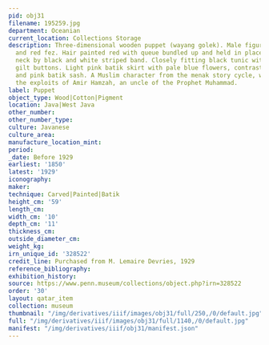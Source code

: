 ```yaml
---
pid: obj31
filename: 195259.jpg
department: Oceanian
current_location: Collections Storage
description: Three-dimensional wooden puppet (wayang golek). Male figure. Black, gold
  and red fez. Hair painted red with queue bundled up and held in place at back of
  neck by black and white striped band. Closely fitting black tunic with five large
  gilt buttons. Light pink batik skirt with pale blue flowers, contrasting dark blue
  and pink batik sash. A Muslim character from the menak story cycle, which recounts
  the exploits of Amir Hamzah, an uncle of the Prophet Muhammad.
label: Puppet
object_type: Wood|Cotton|Pigment
location: Java|West Java
other_number:
other_number_type:
culture: Javanese
culture_area:
manufacture_location_mint:
period:
_date: Before 1929
earliest: '1850'
latest: '1929'
iconography:
maker:
technique: Carved|Painted|Batik
height_cm: '59'
length_cm:
width_cm: '10'
depth_cm: '11'
thickness_cm:
outside_diameter_cm:
weight_kg:
irn_unique_id: '328522'
credit_line: Purchased from M. Lemaire Devries, 1929
reference_bibliography:
exhibition_history:
source: https://www.penn.museum/collections/object.php?irn=328522
order: '30'
layout: qatar_item
collection: museum
thumbnail: "/img/derivatives/iiif/images/obj31/full/250,/0/default.jpg"
full: "/img/derivatives/iiif/images/obj31/full/1140,/0/default.jpg"
manifest: "/img/derivatives/iiif/obj31/manifest.json"
---
```

